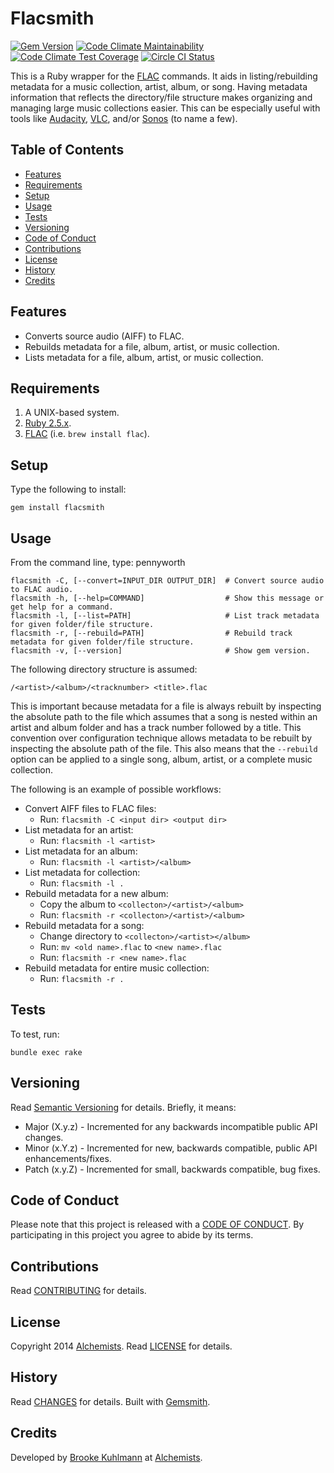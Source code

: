 # Flacsmith

[![Gem Version](https://badge.fury.io/rb/flacsmith.svg)](http://badge.fury.io/rb/flacsmith)
[![Code Climate Maintainability](https://api.codeclimate.com/v1/badges/1c9fab2b1d26ad819817/maintainability)](https://codeclimate.com/github/bkuhlmann/flacsmith/maintainability)
[![Code Climate Test Coverage](https://api.codeclimate.com/v1/badges/1c9fab2b1d26ad819817/test_coverage)](https://codeclimate.com/github/bkuhlmann/flacsmith/test_coverage)
[![Circle CI Status](https://circleci.com/gh/bkuhlmann/flacsmith.svg?style=svg)](https://circleci.com/gh/bkuhlmann/flacsmith)

This is a Ruby wrapper for the [FLAC](https://xiph.org/flac) commands. It aids in listing/rebuilding
metadata for a music collection, artist, album, or song. Having metadata information that reflects
the directory/file structure makes organizing and managing large music collections easier. This can
be especially useful with tools like [Audacity](http://audacity.sourceforge.net),
[VLC](https://www.videolan.org/vlc/index.html), and/or [Sonos](http://www.sonos.com) (to name a
few).

<!-- Tocer[start]: Auto-generated, don't remove. -->

## Table of Contents

  - [Features](#features)
  - [Requirements](#requirements)
  - [Setup](#setup)
  - [Usage](#usage)
  - [Tests](#tests)
  - [Versioning](#versioning)
  - [Code of Conduct](#code-of-conduct)
  - [Contributions](#contributions)
  - [License](#license)
  - [History](#history)
  - [Credits](#credits)

<!-- Tocer[finish]: Auto-generated, don't remove. -->

## Features

- Converts source audio (AIFF) to FLAC.
- Rebuilds metadata for a file, album, artist, or music collection.
- Lists metadata for a file, album, artist, or music collection.

## Requirements

1. A UNIX-based system.
1. [Ruby 2.5.x](https://www.ruby-lang.org).
1. [FLAC](https://xiph.org/flac) (i.e. `brew install flac`).

## Setup

Type the following to install:

    gem install flacsmith

## Usage

From the command line, type: pennyworth

    flacsmith -C, [--convert=INPUT_DIR OUTPUT_DIR]  # Convert source audio to FLAC audio.
    flacsmith -h, [--help=COMMAND]                  # Show this message or get help for a command.
    flacsmith -l, [--list=PATH]                     # List track metadata for given folder/file structure.
    flacsmith -r, [--rebuild=PATH]                  # Rebuild track metadata for given folder/file structure.
    flacsmith -v, [--version]                       # Show gem version.

The following directory structure is assumed:

    /<artist>/<album>/<tracknumber> <title>.flac

This is important because metadata for a file is always rebuilt by inspecting the absolute path to
the file which assumes that a song is nested within an artist and album folder and has a track
number followed by a title. This convention over configuration technique allows metadata to be
rebuilt by inspecting the absolute path of the file. This also means that the `--rebuild` option can
be applied to a single song, album, artist, or a complete music collection.

The following is an example of possible workflows:

- Convert AIFF files to FLAC files:
  - Run: `flacsmith -C <input dir> <output dir>`
- List metadata for an artist:
  - Run: `flacsmith -l <artist>`
- List metadata for an album:
  - Run: `flacsmith -l <artist>/<album>`
- List metadata for collection:
  - Run: `flacsmith -l .`
- Rebuild metadata for a new album:
  - Copy the album to `<collecton>/<artist>/<album>`
  - Run: `flacsmith -r <collecton>/<artist>/<album>`
- Rebuild metadata for a song:
  - Change directory to `<collecton>/<artist></album>`
  - Run: `mv <old name>.flac` to `<new name>.flac`
  - Run: `flacsmith -r <new name>.flac`
- Rebuild metadata for entire music collection:
  - Run: `flacsmith -r .`

## Tests

To test, run:

    bundle exec rake

## Versioning

Read [Semantic Versioning](https://semver.org) for details. Briefly, it means:

- Major (X.y.z) - Incremented for any backwards incompatible public API changes.
- Minor (x.Y.z) - Incremented for new, backwards compatible, public API enhancements/fixes.
- Patch (x.y.Z) - Incremented for small, backwards compatible, bug fixes.

## Code of Conduct

Please note that this project is released with a [CODE OF CONDUCT](CODE_OF_CONDUCT.md). By
participating in this project you agree to abide by its terms.

## Contributions

Read [CONTRIBUTING](CONTRIBUTING.md) for details.

## License

Copyright 2014 [Alchemists](https://www.alchemists.io).
Read [LICENSE](LICENSE.md) for details.

## History

Read [CHANGES](CHANGES.md) for details.
Built with [Gemsmith](https://github.com/bkuhlmann/gemsmith).

## Credits

Developed by [Brooke Kuhlmann](https://www.alchemists.io) at
[Alchemists](https://www.alchemists.io).
